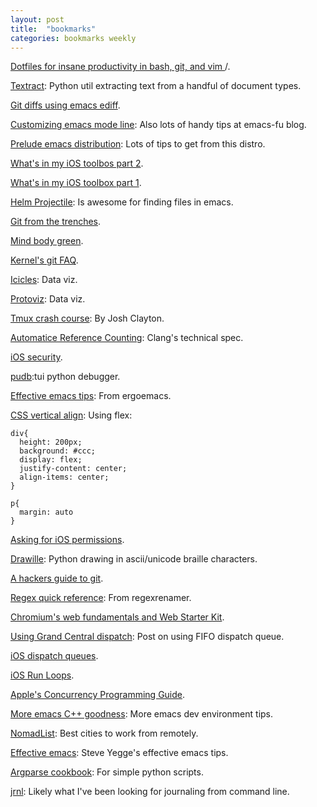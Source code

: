 ```yaml
---
layout: post
title:  "bookmarks"
categories: bookmarks weekly
---
```

[Dotfiles for insane productivity in bash, git, and vim ](http://yanpritzker.com/2011/11/17/dotfiles-for-ultimate-productivity-in-bash-and-vim/)/.

[Textract](https://github.com/deanmalmgren/textract): Python util extracting text from a handful of document types.

[Git diffs using emacs ediff](http://whatworks4me.wordpress.com/2011/04/13/view-git-diffs-in-emacs-using-ediff/).

[Customizing emacs mode line](http://emacs-fu.blogspot.co.uk/2011/08/customizing-mode-line.html): Also lots of handy tips at emacs-fu blog.

[Prelude emacs distribution](https://github.com/bbatsov/prelude): Lots of tips to get from this distro.

[What's in my iOS toolbos part 2](http://edsancha.com/blog/2014/02/03/whats-in-my-iOS-toolbox-2.html).

[What's in my iOS toolbox part 1](http://edsancha.com/blog/2014/01/28/whats-in-my-iOS-toolbox.html).

[Helm Projectile](https://github.com/bbatsov/projectile): Is awesome for finding files in emacs.

[Git from the trenches](https://ochronus.com/git-tips-from-the-trenches/).

[Mind body green](http://www.mindbodygreen.com/).

[Kernel's git FAQ](https://git.wiki.kernel.org/index.php/Git_FAQ).

[Icicles](http://philogb.github.io/jit/static/v20/Jit/Examples/Icicle/example2.html): Data viz.

[Protoviz](http://mbostock.github.io/protovis/): Data viz.

[Tmux crash course](http://robots.thoughtbot.com/a-tmux-crash-course): By Josh Clayton.

[Automatice Reference Counting](http://clang.llvm.org/docs/AutomaticReferenceCounting.html): Clang's technical spec.

[iOS security](http://images.apple.com/iphone/business/docs/iOS_Security_Feb14.pdf).

[pudb](https://pypi.python.org/pypi/pudb):tui python debugger.

[Effective emacs tips](http://ergoemacs.org/emacs/effective_emacs.html): From ergoemacs.

[CSS vertical align](http://codepen.io/oisinlavery/pen/Jmjtz): Using flex:

    div{
      height: 200px;
      background: #ccc;
      display: flex;
      justify-content: center;
      align-items: center;
    }

    p{
      margin: auto
    }

[Asking for iOS permissions](http://techcrunch.com/2014/04/04/the-right-way-to-ask-users-for-ios-permissions/).

[Drawille](https://github.com/asciimoo/drawille/): Python drawing in ascii/unicode braille characters.

[A hackers guide to git](http://wildlyinaccurate.com/a-hackers-guide-to-git).

[Regex quick reference](http://regexrenamer.sourceforge.net/help/regex_quickref.html): From regexrenamer.

[Chromium's web fundamentals and Web Starter Kit](http://blog.chromium.org/2014/06/web-fundamentals-and-web-starter-kit.html).

[Using Grand Central dispatch](http://www.fieryrobot.com/blog/2010/09/01/synchronization-using-grand-central-dispatch/): Post on using FIFO dispatch queue.

[iOS dispatch queues](https://developer.apple.com/library/ios/documentation/General/Conceptual/ConcurrencyProgrammingGuide/OperationQueues/OperationQueues.html).

[iOS Run Loops](https://developer.apple.com/library/mac/documentation/Cocoa/Conceptual/Multithreading/RunLoopManagement/RunLoopManagement.html).

[Apple's Concurrency Programming Guide](http://developer.apple.com/library/mac/#documentation/General/Conceptual/ConcurrencyProgrammingGuide/Introduction/Introduction.html).

[More emacs C++ goodness](http://truongtx.me/2013/03/10/emacs-setting-up-perfect-environment-for-cc-programming): More emacs dev environment tips.

[NomadList](http://nomadlist.io/?hn): Best cities to work from remotely.

[Effective emacs](https://sites.google.com/site/steveyegge2/effective-emacs): Steve Yegge's effective emacs tips.

[Argparse cookbook](http://mkaz.com/2014/07/26/python-argparse-cookbook/): For simple python scripts.

[jrnl](http://maebert.github.io/jrnl/): Likely what I've been looking for journaling from command line.